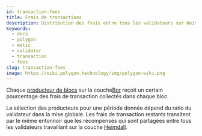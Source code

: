 ```yaml
---
id: transaction-fees
title: Frais de transactions
description: Distribution des frais entre tous les validateurs sur Heimdall
keywords:
  - docs
  - polygon
  - matic
  - validator
  - transaction
  - fees
slug: transaction-fees
image: https://wiki.polygon.technology/img/polygon-wiki.png
---
```


Chaque [producteur de blocs](/docs/maintain/glossary.md#block-producer) sur la couche[Bor](/docs/maintain/glossary.md#bor) reçoit un certain pourcentage des frais de transaction collectés dans chaque bloc.

La sélection des producteurs pour une période donnée dépend du ratio du validateur dans la mise globale. Les frais de transaction restants transitent par le même entonnoir que les récompenses qui sont partagées entre tous les validateurs travaillant sur la couche [Heimdall](/docs/maintain/glossary.md#heimdall).
